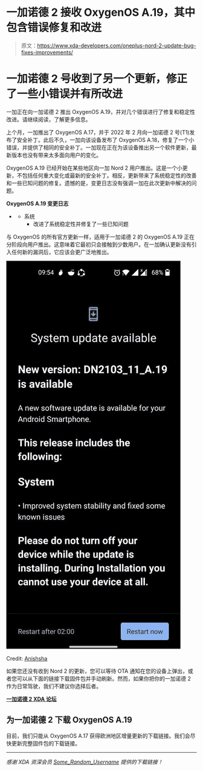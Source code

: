 # 一加诺德 2 接收 OxygenOS A.19，其中包含错误修复和改进

> 原文：<https://www.xda-developers.com/oneplus-nord-2-update-bug-fixes-improvements/>

# 一加诺德 2 号收到了另一个更新，修正了一些小错误并有所改进

一加正在向一加诺德 2 推出 OxygenOS A.19，并对几个错误进行了修复和稳定性改进。请继续阅读，了解更多信息。

上个月，一加推出了 OxygenOS A.17，并于 2022 年 2 月向一加诺德 2 号(T1)发布了安全补丁。此后不久，一加向该设备发布了 OxygenOS A.18，修复了一个小错误，并提供了相同的安全补丁。一加现在正在为该设备推出另一个软件更新，最新版本也没有带来太多面向用户的变化。

OxygenOS A.19 已经开始在某些地区向一加 Nord 2 用户推出。这是一个小更新，不包括任何重大变化或最新的安全补丁。相反，更新带来了系统稳定性的改善和一些已知问题的修复。遗憾的是，变更日志没有强调一加在此次更新中解决的问题。

**OxygenOS A.19 变更日志**

*   *   系统
        *   改进了系统稳定性并修复了一些已知问题

与 OxygenOS 的所有官方更新一样，适用于一加诺德 2 的 OxygenOS A.19 正在分阶段向用户推出。这意味着它最初只会接触到少数用户。在一加确认更新没有引入任何新的漏洞后，它应该会更广泛地推出。

 <picture>![OxygenOS A.19 for the OnePlus Nord 2 screenshot](img/fe63bea5b9be1add37ba9e2558eb2ffd.png)</picture> 

Credit: [Anishsha](https://forums.oneplus.com/members/anishsha.814221/)

如果您还没有收到 Nord 2 的更新，您可以等待 OTA 通知在您的设备上弹出，或者您可以从下面的链接下载固件包并手动刷新。然而，如果你把你的一加诺德 2 作为日常驾驶，我们不建议你选择后者。

**[一加诺德 2 XDA 论坛](https://forum.xda-developers.com/f/oneplus-nord-2-5g.12375/)**

## 为一加诺德 2 下载 OxygenOS A.19

目前，我们只能从 OxygenOS A.17 获得欧洲地区增量更新的下载链接。我们会尽快更新完整固件包的下载链接。

* * *

*感谢 XDA 资深会员 [Some_Random_Username](https://forum.xda-developers.com/m/some_random_username.8234677/) 提供的下载链接！*